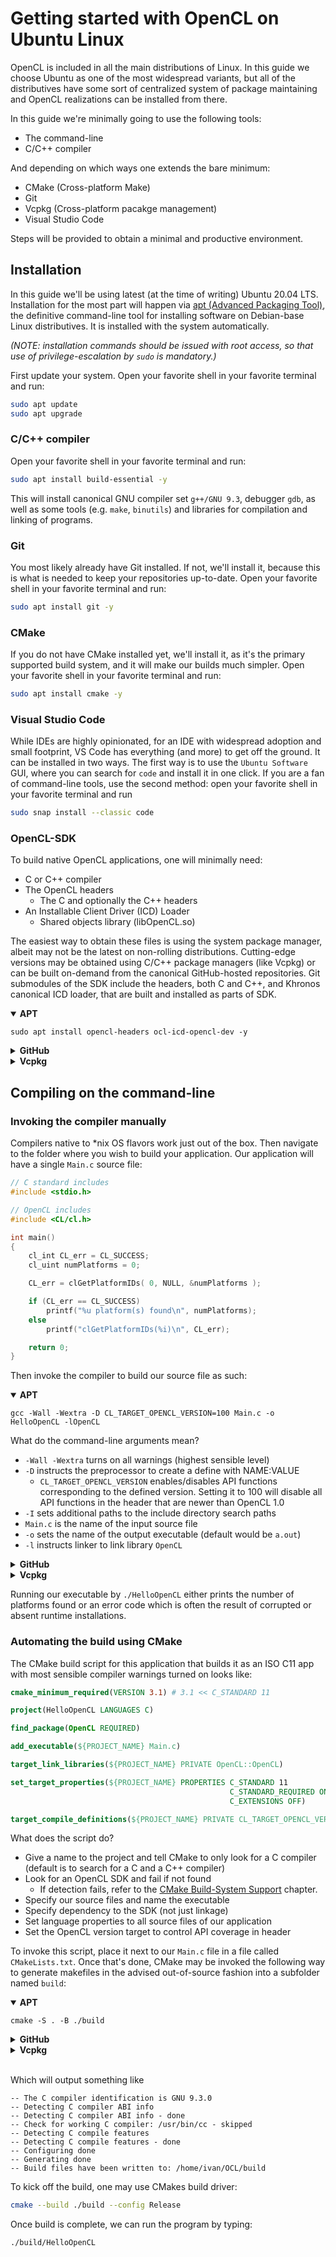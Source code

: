 # Getting started with OpenCL on Ubuntu Linux

OpenCL is included in all the main distributions of Linux. In this guide we choose Ubuntu as one of the most widespread variants, but all of the distributives have some sort of centralized system of package maintaining and OpenCL realizations can be installed from there.

In this guide we're minimally going to use the following tools:

- The command-line
- C/C++ compiler

And depending on which ways one extends the bare minimum:

- CMake (Cross-platform Make)
- Git
- Vcpkg (Cross-platform pacakge management)
- Visual Studio Code

Steps will be provided to obtain a minimal and productive environment.

## Installation

In this guide we'll be using latest (at the time of writing) Ubuntu 20.04 LTS. Installation for the most part will happen via [apt (Advanced Packaging Tool)](https://en.wikipedia.org/wiki/APT_(software)), the definitive command-line tool for installing software on Debian-base Linux distributives. It is installed with the system automatically.

_(NOTE: installation commands should be issued with root access, so that use of privilege-escalation by `sudo` is mandatory.)_

First update your system. Open your favorite shell in your favorite terminal and run:

``` bash
sudo apt update
sudo apt upgrade
```

### C/C++ compiler

Open your favorite shell in your favorite terminal and run:

``` bash
sudo apt install build-essential -y
```

This will install canonical GNU compiler set `g++/GNU 9.3`, debugger `gdb`, as well as some tools (e.g. `make`, `binutils`) and libraries for compilation and linking of programs.

### Git

You most likely already have Git installed. If not, we'll install it, because this is what is needed to keep your repositories up-to-date. Open your favorite shell in your favorite terminal and run:

``` bash
sudo apt install git -y
```

### CMake

If you do not have CMake installed yet, we'll install it, as it's the primary supported build system, and it will make our builds much simpler. Open your favorite shell in your favorite terminal and run:

``` bash
sudo apt install cmake -y
```

### Visual Studio Code

While IDEs are highly opinionated, for an IDE with widespread adoption and small footprint, VS Code has everything (and more) to get off the ground. It can be installed in two ways. The first way is to use the `Ubuntu Software` GUI, where you can search for `code` and install it in one click. If you are a fan of command-line tools, use the second method: open your favorite shell in your favorite terminal and run

``` bash
sudo snap install --classic code
```

### OpenCL-SDK

To build native OpenCL applications, one will minimally need:
- C or C++ compiler
- The OpenCL headers
  - The C and optionally the C++ headers
- An Installable Client Driver (ICD) Loader
  - Shared objects library (libOpenCL.so)

The easiest way to obtain these files is using the system package manager, albeit may not be the latest on non-rolling distributions. Cutting-edge versions may be obtained using C/C++ package managers (like Vcpkg) or can be built on-demand from the canonical GitHub-hosted repositories. Git submodules of the SDK include the headers, both C and C++, and Khronos canonical ICD loader, that are built and installed as parts of SDK.

<details open>
<summary>
<b>APT</b>
</summary>

```
sudo apt install opencl-headers ocl-icd-opencl-dev -y
```
</details>

<details>
<summary>
<b>GitHub</b>
</summary>

If you want to build an SDK from source, the recommended way is cloning the OpenCL-SDK repo. First you should install the dependencies of the SDK.

``` bash
sudo apt install libstb-dev libsfml-dev libglew-dev libglm-dev libtclap-dev ruby doxygen -y
git clone https://github.com/KhronosGroup/OpenCL-SDK.git --recursive
cmake -D CMAKE_INSTALL_PREFIX=./OpenCL-SDK/install -B ./OpenCL-SDK/build -S ./OpenCL-SDK
cmake --build OpenCL-SDK/build --config Release --target install
```
</details>

<details>
<summary>
<b>Vcpkg</b>
</summary>

UX for obtaining dependencies for C/C++ projects has improved dramatically in the past few years. This guide will make use of [Vcpkg](https://vcpkg.io/en/index.html), a community maintained repo of build scripts for a rapidly growing number of open-source libraries.

Navigate to the folder where you want to install Vcpkg and issue on the command-line (almost any shell):

``` bash
sudo apt install curl zip unzip tar -y
git clone https://github.com/microsoft/vcpkg.git
cd vcpkg
./bootstrap-vcpkg.sh
```

This should build the Vcpkg command-line utility that will take care of the all installations. The utility let's us discover the OpenCL SDK in its repository (beside other packages mentioning OpenCL).

``` bash
./vcpkg search opencl
...
opencl               2.2 (2017.07.... C/C++ headers and ICD loader (Installable Client Driver) for OpenCL
```

We can install it by running:

``` bash
./vcpkg install opencl
```

To build SDK you also need some dependencies. Install them by

``` bash
sudo apt install libudev-dev libx11-dev libxrandr-dev libgl-dev libxmu-dev libglu1-mesa-dev ruby doxygen -y
./vcpkg install sfml glm glew tclap
```

_(Note: if you are targeting 64-bit ARM, use `--triplet=arm64-linux` instead. For more information on triplets, refer to [Triplet Files](https://vcpkg.io/en/docs/users/triplets.html) in the Vcpkg docs.)_
</details>

## Compiling on the command-line

### Invoking the compiler manually

Compilers native to *nix OS flavors work just out of the box. Then navigate to the folder where you wish to build your application. Our application will have a single `Main.c` source file:

```c
// C standard includes
#include <stdio.h>

// OpenCL includes
#include <CL/cl.h>

int main()
{
    cl_int CL_err = CL_SUCCESS;
    cl_uint numPlatforms = 0;

    CL_err = clGetPlatformIDs( 0, NULL, &numPlatforms );

    if (CL_err == CL_SUCCESS)
        printf("%u platform(s) found\n", numPlatforms);
    else
        printf("clGetPlatformIDs(%i)\n", CL_err);

    return 0;
}
```

Then invoke the compiler to build our source file as such:

<details open>
<summary>
<b>APT</b>
</summary>

    gcc -Wall -Wextra -D CL_TARGET_OPENCL_VERSION=100 Main.c -o HelloOpenCL -lOpenCL

What do the command-line arguments mean?

- `-Wall -Wextra` turns on all warnings (highest sensible level)
- `-D` instructs the preprocessor to create a define with NAME:VALUE
  - `CL_TARGET_OPENCL_VERSION` enables/disables API functions corresponding to the defined version. Setting it to 100 will disable all API functions in the header that are newer than OpenCL 1.0
- `-I` sets additional paths to the include directory search paths
- `Main.c` is the name of the input source file
- `-o` sets the name of the output executable (default would be `a.out`)
- `-l` instructs linker to link library `OpenCL`

</details>

<details>
<summary>
<b>GitHub</b>
</summary>

      gcc -Wall -Wextra -D CL_TARGET_OPENCL_VERSION=100 -I <SDKROOT>/external/OpenCL-Headers/ Main.c -o HelloOpenCL -lOpenCL -L <SDKINSTALLROOT>/lib -Wl,-rpath=<SDKINSTALLROOT>/lib

What do the command-line arguments mean?

- `-Wall -Wextra` turns on all warnings (highest sensible level)
- `-D` instructs the preprocessor to create a define with NAME:VALUE
  - `CL_TARGET_OPENCL_VERSION` enables/disables API functions corresponding to the defined version. Setting it to 100 will disable all API functions in the header that are newer than OpenCL 1.0
- `-I` sets additional paths to the include directory search paths
- `Main.c` is the name of the input source file
- `-o` sets the name of the output executable (default would be `a.out`)
- `-l` instructs linker to link library `OpenCL`
- `-L` sets additional paths to the library directory search paths during linking
- `-Wl` sends the following options to the linker and
- `-rpath` sets hardcoded additional paths to the library directory search paths during execution of the binary

</details>

<details>
<summary>
<b>Vcpkg</b>
</summary>

    gcc -Wall -Wextra -D CL_TARGET_OPENCL_VERSION=100 -I <SDKROOT>/external/OpenCL-Headers/ Main.c -o HelloOpenCL -lOpenCL -L <VCPKGINSTALLROOT>/packages/opencl_x64-linux/lib -pthread -ldl

What do the command-line arguments mean?

- `-Wall -Wextra` turns on all warnings (highest sensible level)
- `-D` instructs the preprocessor to create a define with NAME:VALUE
  - `CL_TARGET_OPENCL_VERSION` enables/disables API functions corresponding to the defined version. Setting it to 100 will disable all API functions in the header that are newer than OpenCL 1.0
- `-I` sets additional paths to the include directory search paths
- `Main.c` is the name of the input source file
- `-o` sets the name of the output executable (default would be `a.out`)
- `-l` instructs linker to link library `OpenCL`
- `-L` sets additional paths to the library directory search paths during linking
- `-pthread` links with `phthread` library
- `-ldl` links with dynamic loader library

</details>

Running our executable by `./HelloOpenCL` either prints the number of platforms found or an error code which is often the result of corrupted or absent runtime installations.

### Automating the build using CMake

The CMake build script for this application that builds it as an ISO C11 app with most sensible compiler warnings turned on looks like:

``` cmake
cmake_minimum_required(VERSION 3.1) # 3.1 << C_STANDARD 11

project(HelloOpenCL LANGUAGES C)

find_package(OpenCL REQUIRED)

add_executable(${PROJECT_NAME} Main.c)

target_link_libraries(${PROJECT_NAME} PRIVATE OpenCL::OpenCL)

set_target_properties(${PROJECT_NAME} PROPERTIES C_STANDARD 11
                                                 C_STANDARD_REQUIRED ON
                                                 C_EXTENSIONS OFF)

target_compile_definitions(${PROJECT_NAME} PRIVATE CL_TARGET_OPENCL_VERSION=100)
```

What does the script do?
- Give a name to the project and tell CMake to only look for a C compiler (default is to search for a C and a C++ compiler)
- Look for an OpenCL SDK and fail if not found
  - If detection fails, refer to the [CMake Build-System Support](./cmake_build-system_support.md) chapter.
- Specify our source files and name the executable
- Specify dependency to the SDK (not just linkage)
- Set language properties to all source files of our application
- Set the OpenCL version target to control API coverage in header

To invoke this script, place it next to our `Main.c` file in a file called `CMakeLists.txt`. Once that's done, CMake may be invoked the following way to generate makefiles in the advised out-of-source fashion into a subfolder named `build`:

<details open>
<summary>
<b>APT</b>
</summary>

    cmake -S . -B ./build

</details>

<details>
<summary>
<b>GitHub</b>
</summary>

    cmake -S . -B ./build -D CMAKE_PREFIX_PATH=<SDKINSTALLROOT>

</details>

<details>
<summary>
<b>Vcpkg</b>
</summary>

    cmake -S . -B ./build -D CMAKE_TOOLCHAIN_FILE=<VCPKGROOT>/scripts/buildsystems/vcpkg.cmake

</details>

<br>

Which will output something like

```
-- The C compiler identification is GNU 9.3.0
-- Detecting C compiler ABI info
-- Detecting C compiler ABI info - done
-- Check for working C compiler: /usr/bin/cc - skipped
-- Detecting C compile features
-- Detecting C compile features - done
-- Configuring done
-- Generating done
-- Build files have been written to: /home/ivan/OCL/build
```

To kick off the build, one may use CMakes build driver:

``` bash
cmake --build ./build --config Release
```

Once build is complete, we can run the program by typing:

``` bash
./build/HelloOpenCL
```